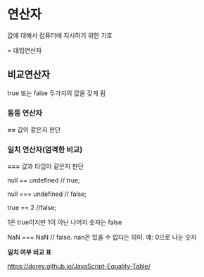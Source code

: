 # 연산자

값에 대해서 컴퓨터에 지시하기 위한 기호

= 대입연산자





## 비교연산자 

true 또는 false 두가지의 값을 갖게 됨



### 동등 연산자

__==__ 값이 같은지 판단

### 일치 연산자(엄격한 비교)

__===__ 값과 타입이 같은지 판단



null == undefined   // true;

null === undefined // false;

true == 2 				  //false;



1은 true이지만 1이 아닌 나머지 숫자는 false



NaN === NaN // false. nan은 있을 수 없다는 의미. 예: 0으로 나눈 숫자



__일치 여부 비교 표__

https://dorey.github.io/JavaScript-Equality-Table/